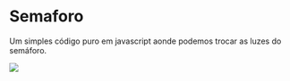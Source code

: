 # Semaforo
Um simples código puro em javascript aonde podemos trocar as luzes do semáforo.

<div>
  <img src="https://cdn.discordapp.com/attachments/958202818035077161/1154469217526087781/image.png"></img>
</div>
